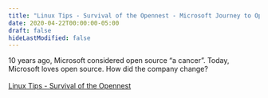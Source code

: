 ```yaml
---
title: "Linux Tips - Survival of the Opennest - Microsoft Journey to Open Source"
date: 2020-04-22T00:00:00-05:00
draft: false
hideLastModified: false
---
```



10 years ago, Microsoft considered open source “a cancer”. Today, Microsoft loves open source. How did the company change?
<br><br>
<a href="https://youtu.be/ekEKccKEpc4" target=_blank>Linux Tips - Survival of the Opennest</a>

